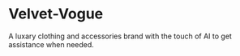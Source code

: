 # Velvet-Vogue
A luxary clothing and accessories brand with the touch of AI to get assistance when needed.
